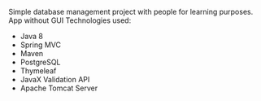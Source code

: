 Simple database management project with people for learning purposes. App without GUI
Technologies used:
   - Java 8
   - Spring MVC
   - Maven
   - PostgreSQL
   - Thymeleaf
   - JavaX Validation API
   - Apache Tomcat Server
